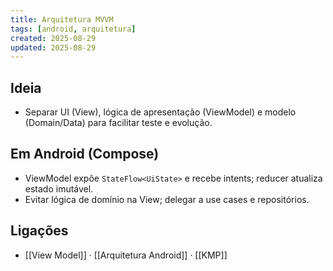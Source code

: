 ```yaml
---
title: Arquitetura MVVM
tags: [android, arquitetura]
created: 2025-08-29
updated: 2025-08-29
---
```


## Ideia
- Separar UI (View), lógica de apresentação (ViewModel) e modelo (Domain/Data) para facilitar teste e evolução.

## Em Android (Compose)
- ViewModel expõe `StateFlow<UiState>` e recebe intents; reducer atualiza estado imutável.
- Evitar lógica de domínio na View; delegar a use cases e repositórios.

## Ligações
- [[View Model]] · [[Arquitetura Android]] · [[KMP]]
